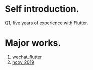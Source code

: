 # Self introduction.
Q1, five years of experience with Flutter.

# Major works.
1. [wechat_flutter](https://github.com/fluttercandies/wechat_flutter)
2. [ncov_2019](https://github.com/fluttercandies/ncov_2019)
